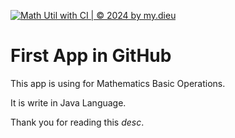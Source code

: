 [![Math Util with CI | © 2024 by my.dieu](https://github.com/lpdmy/math-util-live/actions/workflows/math-util-ci.yml/badge.svg)](https://github.com/lpdmy/math-util-live/actions/workflows/math-util-ci.yml)

# First App in GitHub

This app is using for Mathematics Basic Operations.

It is write in Java Language.

Thank you for reading this *desc*.